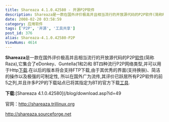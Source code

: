 ```yaml
---
title: Shareaza 4.1.0.42580 - 开源P2P软件
description: Shareaza是一款在国外评价极高并且相当流行的开放源代码的P2P软件(简称Raza),它集合了eDonkey、Guntella(1和2)和BT四种流行P2P网络类型,并可以用于Http下载.在以后的版本将会支持FTP下载,由于其优秀的界面(支持换肤)、简洁的操作以及极强的可制定性,所以在国外广为流传,其评价已跃居所有P2P软件的前5之列,并且许多P2P的下载站点已将其指定为BT的官方下载工具.
date: 2008-02-20 03:58:59
category: 应用软件
tags: ['P2P', '开源', '工具共享']
post_id: 376
alias: Shareaza-4.1.0.42580-P2P
ViewNums: 4614
---
```


**Shareaza**是一款在国外评价极高并且相当流行的开放源代码的P2P[软件](/tags/%E8%BD%AF%E4%BB%B6)(简称Raza),它集合了eDonkey、Guntella(1和2)和 BT四种流行P2P网络类型,并可以用于Http[下载](/tags/%E4%B8%8B%E8%BD%BDDownload).在以后的版本将会支持FTP下载,由于其优秀的界面(支持换肤)、简洁的操作以及极强的可制定性, 所以在国外广为流传,其评价已跃居所有P2P软件的前5之列,并且许多P2P的下载站点已将其指定为BT的官方下载[工具](/tags/%E5%B7%A5%E5%85%B7%E5%85%B1%E4%BA%AB).

**下载:**[Shareaza 4.1.0.42580](/blog/download.asp?id=49

官网：<http://shareaza.trillinux.org>

<http://shareaza.sourceforge.net>

